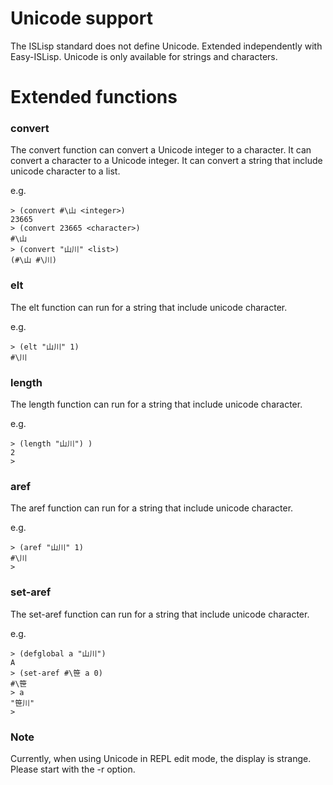 # Unicode support
The ISLisp standard does not define Unicode. Extended independently with Easy-ISLisp. Unicode is only available for strings and characters.

# Extended functions

### convert
The convert function can convert a Unicode integer to a character.
It can convert a character to a Unicode integer.
It can convert a string that include unicode character to a list.

e.g.
```
> (convert #\山 <integer>)
23665
> (convert 23665 <character>)
#\山
> (convert "山川" <list>)
(#\山 #\川)
```

### elt
The elt function can run for a string that include unicode character.

e.g.
```
> (elt "山川" 1)
#\川
```
### length
The length function can run for a string that include unicode character.

e.g.
```
> (length "山川") )
2
> 
```

### aref
The aref function can run for a string that include unicode character.

e.g.
```
> (aref "山川" 1)
#\川
> 
```

### set-aref
The set-aref function can run for a string that include unicode character.

e.g.
```
> (defglobal a "山川")
A
> (set-aref #\笹 a 0)
#\笹
> a
"笹川"
> 

```


### Note
Currently, when using Unicode in REPL edit mode, the display is strange. Please start with the -r option.